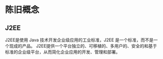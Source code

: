 # 陈旧概念

## J2EE

J2EE是使用 Java 技术开发企业级应用的工业标准，J2EE 是一个标准，而不是一个现成的产品。
J2EE提供一个平台独立的、可移植的、多用户的、安全的和基于标准的企业级平台，从而简化企业应用的开发、管理和部署。
